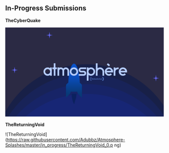 ## In-Progress Submissions

**TheCyberQuake**

![TheCyberQuake](https://raw.githubusercontent.com/Adubbz/Atmosphere-Splashes/master/in_progress/TheCyberQuake_0.png)

**TheReturningVoid**

![TheReturningVoid](https://raw.githubusercontent.com/Adubbz/Atmosphere-Splashes/master/in_progress/TheReturningVoid_0.p
ng)
